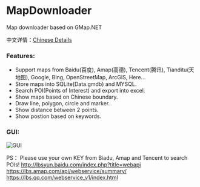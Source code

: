 # MapDownloader
Map downloader based on GMap.NET

中文详情：[Chinese Details](https://www.cnblogs.com/luxiaoxun/p/4454880.html)
### Features:
* Support maps from Baidu(百度), Amap(高德), Tencent(腾讯), Tianditu(天地图), Google, Bing, OpenStreetMap, ArcGIS, Here...
* Store maps into SQLite(Data.gmdb) and MYSQL.
* Search POI(Points of Interest) and export into excel.
* Show maps based on Chinese boundary.
* Draw line, polygon, circle and marker.
* Show distance between 2 points.
* Show postion based on keywords.
### GUI:
![GUI](https://github.com/luxiaoxun/MapDownloader/blob/master/Info/GUI.png)

PS： Please use your own KEY from Biadu, Amap and Tencent to search POIs! 
http://lbsyun.baidu.com/index.php?title=webapi
https://lbs.amap.com/api/webservice/summary/
https://lbs.qq.com/webservice_v1/index.html
